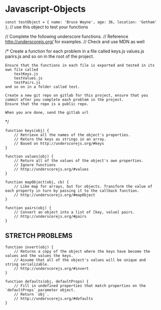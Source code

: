 # Javascript-Objects

```const testObject = { name: 'Bruce Wayne', age: 36, location: 'Gotham' }```; // use this object to test your functions

// Complete the following underscore functions.
// Reference http://underscorejs.org/ for examples.
// Check and use MDN as well

/*
    Create a function for each problem in a file called
        keys.js
        values.js
        parirs.js
    and so on in the root of the project.
    
    Ensure that the functions in each file is exported and tested in its own file called
        testKeys.js
        testValues.js
        testPairs.js
    and so on in a folder called test.

    Create a new git repo on gitlab for this project, ensure that you commit after you complete each problem in the project. 
    Ensure that the repo is a public repo.

    When you are done, send the gitlab url
*/
```
function keys(obj) {
    // Retrieve all the names of the object's properties.
    // Return the keys as strings in an array.
    // Based on http://underscorejs.org/#keys
}

function values(obj) {
    // Return all of the values of the object's own properties.
    // Ignore functions
    // http://underscorejs.org/#values
}

function mapObject(obj, cb) {
    // Like map for arrays, but for objects. Transform the value of each property in turn by passing it to the callback function.
    // http://underscorejs.org/#mapObject
}

function pairs(obj) {
    // Convert an object into a list of [key, value] pairs.
    // http://underscorejs.org/#pairs
}
```

## STRETCH PROBLEMS

```
function invert(obj) {
    // Returns a copy of the object where the keys have become the values and the values the keys.
    // Assume that all of the object's values will be unique and string serializable.
    // http://underscorejs.org/#invert
}

function defaults(obj, defaultProps) {
    // Fill in undefined properties that match properties on the `defaultProps` parameter object.
    // Return `obj`.
    // http://underscorejs.org/#defaults
}
```